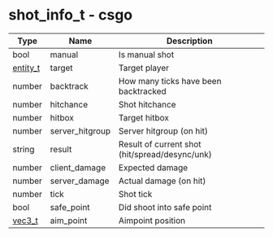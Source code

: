 # shot_info_t - csgo

Type | Name | Description
------------ | ------------- | -------------
bool | manual | Is manual shot
[entity_t](../entity_t/) | target | Target player
number | backtrack | How many ticks have been backtracked
number | hitchance | Shot hitchance
number | hitbox | Target hitbox
number  | server_hitgroup | Server hitgroup (on hit)
string | result | Result of current shot (hit/spread/desync/unk)
number | client_damage | Expected damage
number | server_damage | Actual damage (on hit)
number | tick | Shot tick
bool | safe_point | Did shoot into safe point
[vec3_t](../../../types/vec3_t) | aim_point | Aimpoint position
